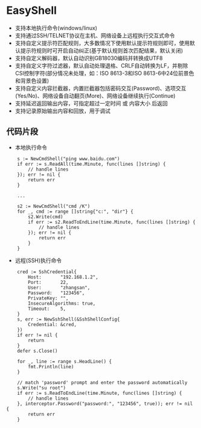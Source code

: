 # EasyShell
* 支持本地执行命令(windows/linux)
* 支持通过SSH/TELNET协议在主机、网络设备上远程执行交互式命令
* 支持自定义提示符匹配规则，大多数情况下使用默认提示符规则即可，使用默认提示符规则时可开启自动纠正(基于默认规则首次匹配结果，默认关闭)
* 支持自定义解码器，默认自动识别GB18030编码并转换成UTF8
* 支持自定义字符过滤器，默认自动处理退格、CRLF自动转换为LF，并剔除CSI控制字符(部分情况未处理，如：ISO 8613-3和ISO 8613-6中24位前景色和背景色设置)
* 支持自定义内容拦截器，内置拦截器包括密码交互(Password)、选项交互(Yes/No)、网络设备自动翻页(More)、网络设备继续执行(Continue)
* 支持延迟返回输出内容，可指定超过一定时间 或 内容大小 后返回
* 支持记录原始输出内容和回放，用于调试

## 代码片段
- 本地执行命令
```
    s := NewCmdShell("ping www.baidu.com")
    if err := s.ReadAll(time.Minute, func(lines []string) {
        // handle lines
    }); err != nil {
        return err
    }
    
    ...
    
    s2 := NewCmdShell("cmd /K")
    for _, cmd := range []string{"c:", "dir"} {
        s2.Write(cmd)
        if err := s2.ReadToEndLine(time.Minute, func(lines []string) {
            // handle lines
        }); err != nil {
            return err
        }
    }
```

- 远程(SSH)执行命令
```
    cred := SshCredential{
        Host:       "192.168.1.2",
        Port:       22,
        User:       "zhangsan",
        Password:   "123456",
        PrivateKey: "",
        InsecureAlgorithms: true,
        Timeout:    5,
    }
    s, err := NewSshShell(&SshShellConfig{
        Credential: &cred,
    })
    if err != nil {
        return
    }
    defer s.Close()
    
    for _, line := range s.HeadLine() {
        fmt.Println(line)
    }
	
    // match 'password' prompt and enter the password automatically
    s.Write("su root")
    if err := s.ReadToEndLine(time.Minute, func(lines []string) {
        // handle lines
    }, interceptor.Password("password:", "123456", true)); err != nil {
        return err
    }
```
